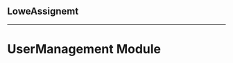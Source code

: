 ## LoweAssignemt
__________________________________________________________________________________
# UserManagement Module
